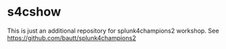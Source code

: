 # s4cshow
This is just an additional repository for splunk4champions2 workshop. See https://github.com/bautt/splunk4champions2
